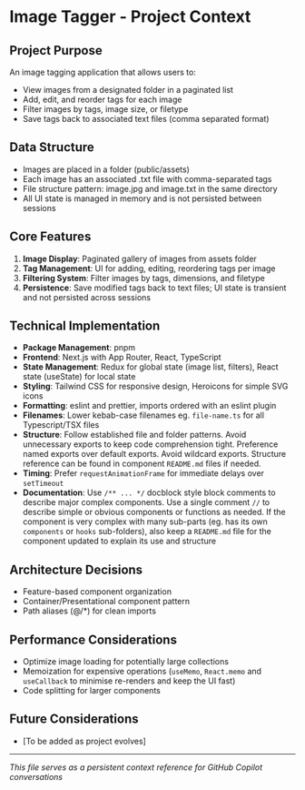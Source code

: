 # Image Tagger - Project Context

## Project Purpose

An image tagging application that allows users to:

- View images from a designated folder in a paginated list
- Add, edit, and reorder tags for each image
- Filter images by tags, image size, or filetype
- Save tags back to associated text files (comma separated format)

## Data Structure

- Images are placed in a folder (public/assets)
- Each image has an associated .txt file with comma-separated tags
- File structure pattern: image.jpg and image.txt in the same directory
- All UI state is managed in memory and is not persisted between sessions

## Core Features

1. **Image Display**: Paginated gallery of images from assets folder
2. **Tag Management**: UI for adding, editing, reordering tags per image
3. **Filtering System**: Filter images by tags, dimensions, and filetype
4. **Persistence**: Save modified tags back to text files; UI state is transient and not persisted across sessions

## Technical Implementation

- **Package Management**: pnpm
- **Frontend**: Next.js with App Router, React, TypeScript
- **State Management**: Redux for global state (image list, filters), React state (useState) for local state
- **Styling**: Tailwind CSS for responsive design, Heroicons for simple SVG icons
- **Formatting**: eslint and prettier, imports ordered with an eslint plugin
- **Filenames**: Lower kebab-case filenames eg. `file-name.ts` for all Typescript/TSX files
- **Structure**: Follow established file and folder patterns. Avoid unnecessary exports to keep code comprehension tight. Preference named exports over default exports. Avoid wildcard exports. Structure reference can be found in component `README.md` files if needed.
- **Timing**: Prefer `requestAnimationFrame` for immediate delays over `setTimeout`
- **Documentation**: Use `/** ... */` docblock style block comments to describe major complex components. Use a single comment `//` to describe simple or obvious components or functions as needed. If the component is very complex with many sub-parts (eg. has its own `components` or `hooks` sub-folders), also keep a `README.md` file for the component updated to explain its use and structure

## Architecture Decisions

- Feature-based component organization
- Container/Presentational component pattern
- Path aliases (@/\*) for clean imports

## Performance Considerations

- Optimize image loading for potentially large collections
- Memoization for expensive operations (`useMemo`, `React.memo` and `useCallback` to minimise re-renders and keep the UI fast)
- Code splitting for larger components

## Future Considerations

- [To be added as project evolves]

---

_This file serves as a persistent context reference for GitHub Copilot conversations_
